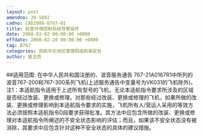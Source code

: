 ```yaml
---
layout: post
amendno: 39-5892
cadno: CAD2008-B767-01
title: 检查环境控制系统导管组件
date: 2008-02-02 00:00:00 +0800
effdate: 2008-02-28 00:00:00 +0800
tag: B767
categories: 民航华北地区管理局适航审定处
author: 崔玉亮
---
```


##适用范围:
在中华人民共和国注册的、波音服务通告 767-21A0167R1中所列的波音767-200和767-300系列飞机(上述服务通告中变量号为VK031的飞机除外)。
注1：本适航指令适用于上述所有型号的飞机，无论本适航指令要求所涉及的区域是否经过改装、更换或修理。对那些经过改装、更换或修理的飞机，如果所做的改装、更换或修理影响到本适航指令要求的实施，飞机所有人/营运人采用的等效方法必须按照本适航指令D段要求获得批准。其方法中应包含所做的改装、更换或修理对本适航指令所阐述的不安全状态影响的评估；而且，如果该不安全状态没有被消除，其要求中应包含针对这种不安全状态的具体的建议措施。

